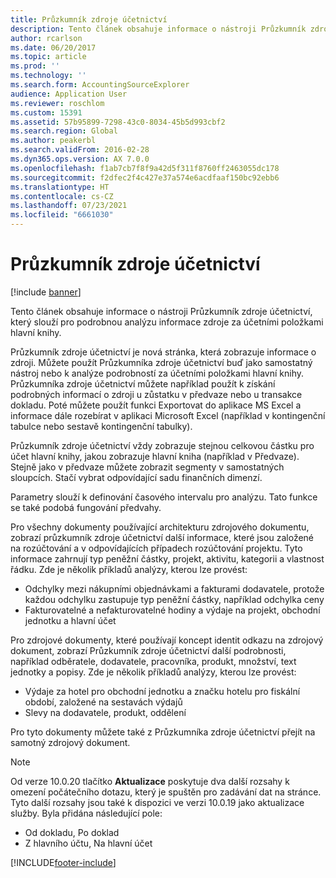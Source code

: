 ```yaml
---
title: Průzkumník zdroje účetnictví
description: Tento článek obsahuje informace o nástroji Průzkumník zdroje účetnictví, který slouží pro podrobnou analýzu informace zdroje za účetními položkami hlavní knihy.
author: rcarlson
ms.date: 06/20/2017
ms.topic: article
ms.prod: ''
ms.technology: ''
ms.search.form: AccountingSourceExplorer
audience: Application User
ms.reviewer: roschlom
ms.custom: 15391
ms.assetid: 57b95899-7298-43c0-8034-45b5d993cbf2
ms.search.region: Global
ms.author: peakerbl
ms.search.validFrom: 2016-02-28
ms.dyn365.ops.version: AX 7.0.0
ms.openlocfilehash: f1ab7cb7f8f9a42d5f311f8760ff2463055dc178
ms.sourcegitcommit: f2dfec2f4c427e37a574e6acdfaaf150bc92ebb6
ms.translationtype: HT
ms.contentlocale: cs-CZ
ms.lasthandoff: 07/23/2021
ms.locfileid: "6661030"
---
```

# <a name="accounting-source-explorer"></a>Průzkumník zdroje účetnictví

[!include [banner](../includes/banner.md)]

Tento článek obsahuje informace o nástroji Průzkumník zdroje účetnictví, který slouží pro podrobnou analýzu informace zdroje za účetními položkami hlavní knihy.

Průzkumník zdroje účetnictví je nová stránka, která zobrazuje informace o zdroji. Můžete použít Průzkumníka zdroje účetnictví buď jako samostatný nástroj nebo k analýze podrobností za účetními položkami hlavní knihy. Průzkumníka zdroje účetnictví můžete například použít k získání podrobných informací o zdroji u zůstatku v předvaze nebo u transakce dokladu. Poté můžete použít funkci Exportovat do aplikace MS Excel a informace dále rozebírat v aplikaci Microsoft Excel (například v kontingenční tabulce nebo sestavě kontingenční tabulky).

Průzkumník zdroje účetnictví vždy zobrazuje stejnou celkovou částku pro účet hlavní knihy, jakou zobrazuje hlavní kniha (například v Předvaze). Stejně jako v předvaze můžete zobrazit segmenty v samostatných sloupcích. Stačí vybrat odpovídající sadu finančních dimenzí. 

Parametry slouží k definování časového intervalu pro analýzu. Tato funkce se také podobá fungování předvahy.

Pro všechny dokumenty používající architekturu zdrojového dokumentu, zobrazí průzkumník zdroje účetnictví další informace, které jsou založené na rozúčtování a v odpovídajících případech rozúčtování projektu. Tyto informace zahrnují typ peněžní částky, projekt, aktivitu, kategorii a vlastnost řádku. Zde je několik příkladů analýzy, kterou lze provést:

-   Odchylky mezi nákupními objednávkami a fakturami dodavatele, protože každou odchylku zastupuje typ peněžní částky, například odchylka ceny
-   Fakturovatelné a nefakturovatelné hodiny a výdaje na projekt, obchodní jednotku a hlavní účet

Pro zdrojové dokumenty, které používají koncept identit odkazu na zdrojový dokument, zobrazí Průzkumník zdroje účetnictví další podrobnosti, například odběratele, dodavatele, pracovníka, produkt, množství, text jednotky a popisy. Zde je několik příkladů analýzy, kterou lze provést:

-   Výdaje za hotel pro obchodní jednotku a značku hotelu pro fiskální období, založené na sestavách výdajů
-   Slevy na dodavatele, produkt, oddělení

Pro tyto dokumenty můžete také z Průzkumníka zdroje účetnictví přejít na samotný zdrojový dokument.

> [!NOTE]
> Od verze 10.0.20 tlačítko **Aktualizace** poskytuje dva další rozsahy k omezení počátečního dotazu, který je spuštěn pro zadávání dat na stránce. Tyto další rozsahy jsou také k dispozici ve verzi 10.0.19 jako aktualizace služby. Byla přidána následující pole:
>
> - Od dokladu, Po doklad
> - Z hlavního účtu, Na hlavní účet

[!INCLUDE[footer-include](../../includes/footer-banner.md)]
